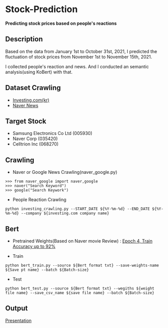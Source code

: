 # Stock-Prediction

**Predicting stock prices  based on people's reactions**

## Description

Based on the data from January 1st to October 31st, 2021, I predicted the fluctuation of stock prices from November 1st to November 15th, 2021.

I collected people's reaction and news. And I conducted an semantic analysis(using KoBert) with that.

## Dataset Crawling

- <a href='https://kr.investing.com/'>Investing.com(kr)</a>
- <a href='https://www.naver.com/'>Naver News</a>

## Target Stock
- Samsung Electronics Co Ltd (005930)
- Naver Corp (035420)
- Celltrion Inc (068270)

## Crawling

- Naver or Google News Crawling(naver_google.py)

```
>>> from naver_google import naver,google
>>> naver("Search Keyword")
>>> google("Search Keywork")
```

- People Reaction Crawling
```
python investing_crawling.py --START_DATE ${%Y-%m-%d} --END_DATE ${%Y-%m-%d} --company ${investing.com company name}
```

## Bert

- Pretrained Weights(Based on Naver movie Review) : <a href='https://drive.google.com/file/d/1KXaGNA_Gcpwq4Hojcf6I0civAGGFCENQ/view?usp=sharing'>Epoch 4, Train Accuracy up to 92%</a>

- Train

```
python bert_train.py --source ${Bert format txt} --save-weights-name ${Save pt name} --batch ${Batch-size}
```
- Test
```
python bert_test.py --source ${Bert format txt} --wegiths ${weight file name} --save_csv_name ${save file name} --batch ${Batch-size}
```

## Output

<a href='https://github.com/winston1214/Stock-Prediction/blob/master/PT/final_presentation.pdf'>Presentation</a>
